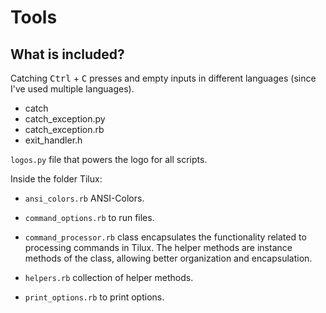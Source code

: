 # Tools

## What is included?

Catching <kbd>Ctrl</kbd> + <kbd>C</kbd> presses and
empty inputs in different languages (since I've used multiple languages).

- catch
- catch_exception.py
- catch_exception.rb
- exit_handler.h

`logos.py` file that powers the logo for all scripts.

Inside the folder Tilux:

- `ansi_colors.rb` ANSI-Colors.

- `command_options.rb` to run files.

- `command_processor.rb` class encapsulates the functionality related to
processing commands in Tilux. The helper methods are instance methods of the class,
allowing better organization and encapsulation.

- `helpers.rb` collection of helper methods.

- `print_options.rb` to print options.
